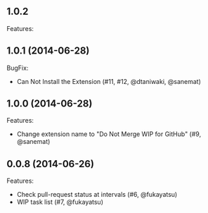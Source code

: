 ## 1.0.2

Features:

## 1.0.1 (2014-06-28)

BugFix:
- Can Not Install the Extension (#11, #12, @dtaniwaki, @sanemat)

## 1.0.0 (2014-06-28)

Features:
- Change extension name to "Do Not Merge WIP for GitHub" (#9, @sanemat)

## 0.0.8 (2014-06-26)

Features:
- Check pull-request status at intervals (#6, @fukayatsu)
- WIP task list (#7, @fukayatsu)
